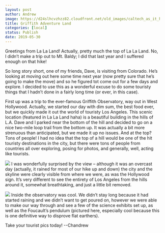 ```yaml
---
layout: post
author: Andrew
image: https://d24slhcvzhzz82.cloudfront.net/old_images/caltech_as_it_happens/6a0105349b8251970b0240a48a9acd200d.jpg
title: Griffith Adventure Land
categories: [local]
status: Publish
date: 2019-05-30
---
```


Greetings from La La Land! Actually, pretty much the top of La La Land. No, I didn’t make a trip out to Mt. Baldy; I did that last year and I suffered enough on that hike!

So long story short, one of my friends, Dave, is visiting from Colorado. He’s looking at moving out here some time next year (now pretty sure that he’s going to make the move) and so he figured tot come out for a few days and explore. I decided to use this as a wonderful excuse to do some touristy things that I hadn’t done in a fairly long time (or ever, in this case).

First up was a trip to the ever-famous Griffith Observatory, way out in West Hollywood. Actually, we started our day with dim sum, the best food ever, but we quickly made it out the world of touristy Los Angeles. This scenic location (featured in La La Land haha) is a beautiful building in the hills of L.A. Dave and I parked near the bottom of the hill and decided to go on a nice two-mile loop trail from the bottom up. It was actually a bit more strenuous than anticipated, but we made it up no issues. And at the top? Tons of people! I had no idea that the top of a hill would be one of the hit touristy destinations in the city, but there were tons of people from countries all over exploring, posing for photos, and generally, well, acting like tourists.


![](https://d24slhcvzhzz82.cloudfront.net/old_images/caltech_as_it_happens/6a0105349b8251970b0240a461439a200c.jpg)
I was wonderfully surprised by the view – although it was an overcast day (actually, it rained for most of our hike up and down) the city and the skyline were clearly visible from where we were, as was the Hollywood sign. It’s very different to see the entirety of Los Angeles from the hills around it, somewhat breathtaking, and just a little bit removed.


![](https://d24slhcvzhzz82.cloudfront.net/old_images/caltech_as_it_happens/6a0105349b8251970b0240a4af1892200b.jpg)
Inside the observatory was cool. We didn’t stay long because it had started raining and we didn’t want to get poured on, however we were able to make our way through and see a few of the science exhibits set up, as well as the Foucault’s pendulum (pictured here, especially cool because this is one definitive way to disprove flat earthers).

Take your tourist pics today!
--Chandrew
